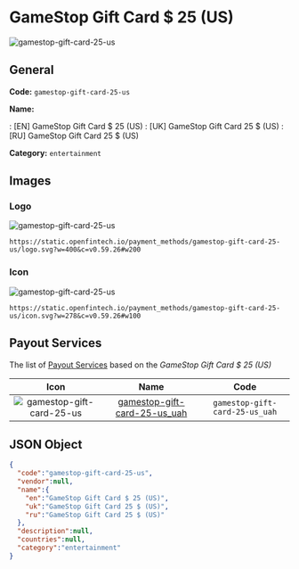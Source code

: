 
# GameStop Gift Card $ 25 (US) 
![gamestop-gift-card-25-us](https://static.openfintech.io/payment_methods/gamestop-gift-card-25-us/logo.svg?w=400&c=v0.59.26#w200)  

## General 
**Code:** `gamestop-gift-card-25-us` 
 
**Name:** 
 
:	[EN] GameStop Gift Card $ 25 (US) 
:	[UK] GameStop Gift Card 25 $ (US) 
:	[RU] GameStop Gift Card 25 $ (US) 
 
**Category:** `entertainment` 
 

## Images 

### Logo 
![gamestop-gift-card-25-us](https://static.openfintech.io/payment_methods/gamestop-gift-card-25-us/logo.svg?w=400&c=v0.59.26#w200)  

```
https://static.openfintech.io/payment_methods/gamestop-gift-card-25-us/logo.svg?w=400&c=v0.59.26#w200
```  

### Icon 
![gamestop-gift-card-25-us](https://static.openfintech.io/payment_methods/gamestop-gift-card-25-us/icon.svg?w=278&c=v0.59.26#w100)  

```
https://static.openfintech.io/payment_methods/gamestop-gift-card-25-us/icon.svg?w=278&c=v0.59.26#w100
```  

## Payout Services 
 
The list of [Payout Services](/payout-services/) based on the _GameStop Gift Card $ 25 (US)_ 

|Icon|Name|Code| 
|:---:|:---:|:---:| 
|![gamestop-gift-card-25-us](https://static.openfintech.io/payout_methods/gamestop-gift-card-25-us/icon.png?w=278&c=v0.59.26#w40) |[gamestop-gift-card-25-us_uah](/payout-services/gamestop-gift-card-25-us_uah/)|`gamestop-gift-card-25-us_uah`| 
 

## JSON Object 

```json
{
  "code":"gamestop-gift-card-25-us",
  "vendor":null,
  "name":{
    "en":"GameStop Gift Card $ 25 (US)",
    "uk":"GameStop Gift Card 25 $ (US)",
    "ru":"GameStop Gift Card 25 $ (US)"
  },
  "description":null,
  "countries":null,
  "category":"entertainment"
}
```  
